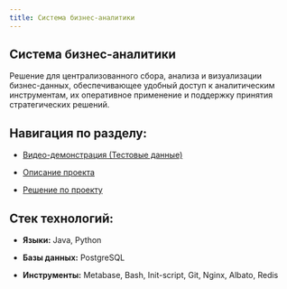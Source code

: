 ```yaml
---
title: Система бизнес-аналитики
---
```


## **Система бизнес-аналитики**

Решение для централизованного сбора, анализа и визуализации бизнес-данных, обеспечивающее удобный доступ к аналитическим инструментам, их оперативное применение и поддержку принятия стратегических решений.

## **Навигация по разделу:**

-  [Видео-демонстрация (Тестовые данные)](https://rutube.ru/video/private/45105eb5d2b3330a3caffd6929a1337a/?p=d__bwkAdHJUYnKm1L5HPjg)

-  [Описание проекта](./about)

-  [Решение по проекту](./demo)

## **Стек технологий:**

-  **Языки:** Java, Python

-  **Базы данных:** PostgreSQL

-  **Инструменты:** Metabase, Bash, Init-script, Git, Nginx, Albato, Redis
